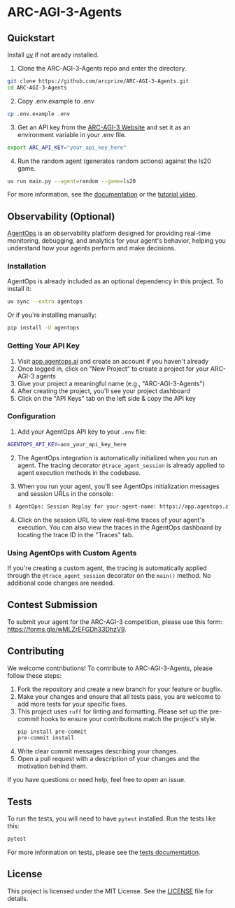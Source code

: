# ARC-AGI-3-Agents

## Quickstart

Install [uv](https://docs.astral.sh/uv/getting-started/installation/) if not aready installed.

1. Clone the ARC-AGI-3-Agents repo and enter the directory.

```bash
git clone https://github.com/arcprize/ARC-AGI-3-Agents.git
cd ARC-AGI-3-Agents
```

2. Copy .env.example to .env

```bash
cp .env.example .env
```

3. Get an API key from the [ARC-AGI-3 Website](https://three.arcprize.org/) and set it as an environment variable in your .env file.

```bash
export ARC_API_KEY="your_api_key_here"
```

4. Run the random agent (generates random actions) against the ls20 game.

```bash
uv run main.py --agent=random --game=ls20
```

For more information, see the [documentation](https://three.arcprize.org/docs#quick-start) or the [tutorial video](https://youtu.be/xEVg9dcJMkw).

## Observability (Optional)

[AgentOps](https://agentops.ai/) is an observability platform designed for providing real-time monitoring, debugging, and analytics for your agent's behavior, helping you understand how your agents perform and make decisions.

### Installation

AgentOps is already included as an optional dependency in this project. To install it:

```bash
uv sync --extra agentops
```

Or if you're installing manually:

```bash
pip install -U agentops
```

### Getting Your API Key

1. Visit [app.agentops.ai](https://app.agentops.ai) and create an account if you haven't already
2. Once logged in, click on "New Project" to create a project for your ARC-AGI-3 agents
3. Give your project a meaningful name (e.g., "ARC-AGI-3-Agents")
4. After creating the project, you'll see your project dashboard
5. Click on the "API Keys" tab on the left side & copy the API key

### Configuration

1. Add your AgentOps API key to your `.env` file:

```bash
AGENTOPS_API_KEY=aos_your_api_key_here
```

2. The AgentOps integration is automatically initialized when you run an agent. The tracing decorator `@trace_agent_session` is already applied to agent execution methods in the codebase.

3. When you run your agent, you'll see AgentOps initialization messages and session URLs in the console:

```bash
🖇 AgentOps: Session Replay for your-agent-name: https://app.agentops.ai/sessions?trace_id=xxxxx
```

4. Click on the session URL to view real-time traces of your agent's execution. You can also view the traces in the AgentOps dashboard by locating the trace ID in the "Traces" tab.

### Using AgentOps with Custom Agents

If you're creating a custom agent, the tracing is automatically applied through the `@trace_agent_session` decorator on the `main()` method. No additional code changes are needed.

## Contest Submission

To submit your agent for the ARC-AGI-3 competition, please use this form: https://forms.gle/wMLZrEFGDh33DhzV9.

## Contributing

We welcome contributions! To contribute to ARC-AGI-3-Agents, please follow these steps:

1.  Fork the repository and create a new branch for your feature or bugfix.
2.  Make your changes and ensure that all tests pass, you are welcome to add more tests for your specific fixes.
3.  This project uses `ruff` for linting and formatting. Please set up the pre-commit hooks to ensure your contributions match the project's style.
    ```bash
    pip install pre-commit
    pre-commit install
    ```
4.  Write clear commit messages describing your changes.
5.  Open a pull request with a description of your changes and the motivation behind them.

If you have questions or need help, feel free to open an issue.

## Tests

To run the tests, you will need to have `pytest` installed. Run the tests like this:

```bash
pytest
```

For more information on tests, please see the [tests documentation](https://three.arcprize.org/docs#testing).

## License

This project is licensed under the MIT License. See the [LICENSE](LICENSE) file for details.
